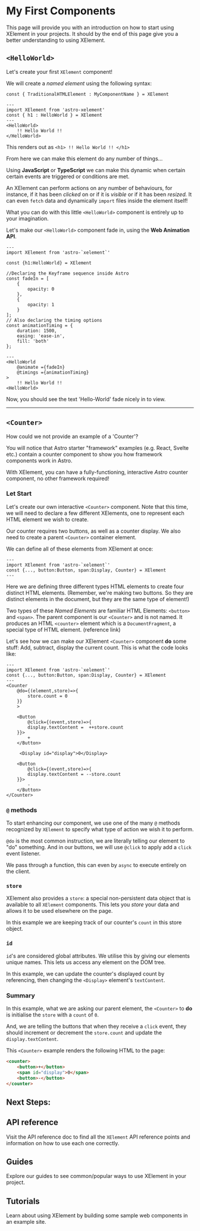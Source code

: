 # My First Components

This page will provide you with an introduction on how to start using XElement in your projects. It should by the end of this page give you a better understanding to using XElement.

## `<HelloWorld>`

Let's create your first `XElement` component!

We will create a *named element* using the following syntax:

`const { TraditionalHTMLElement : MyComponentName } = XElement`

```astro
---
import XElement from 'astro-xelement'
const { h1 : HelloWorld } = XElement
---
<HelloWorld>
    !! Hello World !!
</HelloWorld>
```

This renders out as `<h1> !! Hello World !! </h1>`

From here we can make this element do any number of things...

Using **JavaScript** or **TypeScript** we can make this dynamic when certain certain events are triggered or conditions are met.

An XElement can perform actions on any number of behaviours, for instance, if it has been *clicked* on or if it is *visible* or if it has been *resized.* It can even `fetch` data and dynamically `import` files inside the element itself!

What you can do with this little `<HelloWorld>` component is entirely up to your imagination.

Let's make our `<HelloWorld>` component fade in, using the **Web Animation API**.

```astro
---
import XElement from 'astro-`xelement`'

const {h1:HelloWorld} = XElement

//Declaring the Keyframe sequence inside Astro
const fadeIn = [
    { 
        opacity: 0
    },
    {
        opacity: 1
    }
];
// Also declaring the timing options
const animationTiming = {
    duration: 1500,
    easing: 'ease-in',
    fill: 'both'
};

---
<HelloWorld
    @animate ={fadeIn}
    @timings ={animationTiming}
>
    !! Hello World !!
<HelloWorld>
```

Now, you should see the text 'Hello-World' fade nicely in to view.

-----------------------

## `<Counter>`

How could we not provide an example of a 'Counter'?

You will notice that Astro starter "framework" examples (e.g. React, Svelte etc.) contain a counter component to show you how framework components work in Astro.

With XElement, you can have a fully-functioning, interactive *Astro* counter component, no other framework required!

### Let Start

Let's create our own interactive `<Counter>` component. Note that this time, we will need to declare a few different XElements, one to represent each HTML element we wish to create.

Our counter requires two buttons, as well as a counter display. We also need to create a parent `<Counter>` container element.

We can define all of these elements from XElement at once:

```astro
---
import XElement from 'astro-`xelement`'
const {..., button:Button, span:Display, Counter} = XElement
---
```

Here we are defining three different types HTML elements to create four distinct HTML elements. (Remember, we're making two buttons. So they are distinct elements in the document, but they are the same type of element!) 

Two types of these *Named Elements* are familiar HTML Elements: `<button>` and `<span>`. The parent component is our `<Counter>` and is not named. It produces an HTML `<counter>` element which is a `DocumentFragment`, a special type of HTML element. (reference link)

Let's see how we can make our XElement `<Counter>` component **do** some stuff: Add, subtract, display the current count. This is what the code looks like:

```astro
---
import XElement from 'astro-`xelement`'
const {..., button:Button, span:Display, Counter} = XElement
---
<Counter
    @do={(element,store)=>{
        store.count = 0 
    }}
    >
    
    <Button 
        @click={(event,store)=>{ 
        display.textContent =  ++store.count
    }}>
        +
    </Button>
    
     <Display id="display">0</Display>
    
    <Button 
        @click={(event,store)=>{
        display.textContent = --store.count
    }}>
        -
    </Button>
</Counter>
```

### `@` methods

To start enhancing our component, we use one of the many `@` methods recognized by `XElement` to specify what type of action we wish it to perform.

`@do` is the most common instruction, we are literally telling our element to "do" something. And in our buttons, we will use `@click` to apply add a `click` event listener.

We pass through a function, this can even by `async` to execute entirely on the client.

### `store`

XElement also provides a `store`: a special non-persistent data object that is available to all `XElement` components. This lets you *store* your data and allows it to be used elsewhere on the page.

In this example we are keeping track of our counter's `count` in this store object.

### `id`

`id`'s are considered global attributes. We utilise this by giving our elements unique names. This lets us access any element on the DOM tree.

In this example, we can update the counter's displayed count by referencing, then changing the `<Display>` element's `textContent`.

### Summary

In this example, what we are asking our  parent element, the `<Counter>` to **do**  is initialise the `store` with a `count` of `0`. 

And, we are telling the buttons that when they receive a `click` event, they should increment or decrement the `store.count` and update the `display.textContent`.

This `<Counter>` example renders the following HTML to the page:

```html
<counter>
    <button>+</button> 
    <span id="display">0</span>
    <button>-</button> 
</counter>

```

## Next Steps:

## API reference

Visit the API reference doc to find all the `XElement` API reference points and information on how to use each one correctly.

## Guides
Explore our guides to see common/popular ways to use XElement in your project.

## Tutorials
Learn about using XElement by building some sample web components in an example site.


